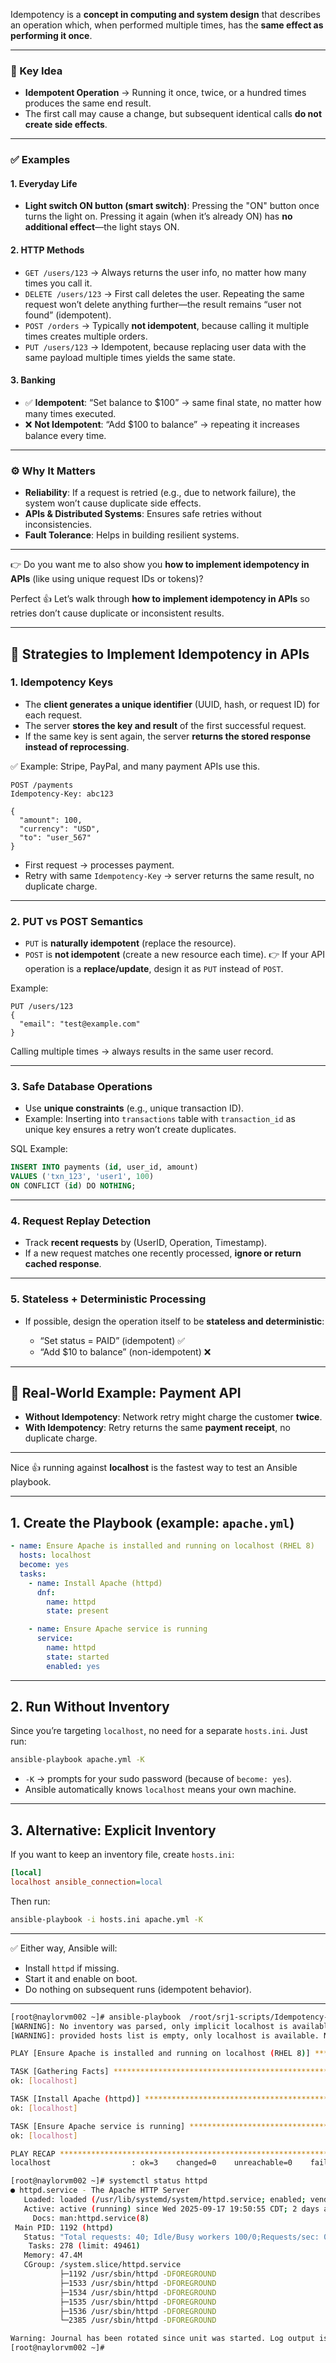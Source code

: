 Idempotency is a **concept in computing and system design** that describes an operation which, when performed multiple times, has the **same effect as performing it once**.

---

### 🔑 Key Idea

* **Idempotent Operation** → Running it once, twice, or a hundred times produces the same end result.
* The first call may cause a change, but subsequent identical calls **do not create side effects**.

---

### ✅ Examples

#### 1. **Everyday Life**

* **Light switch ON button (smart switch)**:
  Pressing the "ON" button once turns the light on.
  Pressing it again (when it’s already ON) has **no additional effect**—the light stays ON.

#### 2. **HTTP Methods**

* `GET /users/123` → Always returns the user info, no matter how many times you call it.
* `DELETE /users/123` → First call deletes the user. Repeating the same request won’t delete anything further—the result remains “user not found” (idempotent).
* `POST /orders` → Typically **not idempotent**, because calling it multiple times creates multiple orders.
* `PUT /users/123` → Idempotent, because replacing user data with the same payload multiple times yields the same state.

#### 3. **Banking**

* ✅ **Idempotent**: “Set balance to \$100” → same final state, no matter how many times executed.
* ❌ **Not Idempotent**: “Add \$100 to balance” → repeating it increases balance every time.

---

### ⚙️ Why It Matters

* **Reliability**: If a request is retried (e.g., due to network failure), the system won’t cause duplicate side effects.
* **APIs & Distributed Systems**: Ensures safe retries without inconsistencies.
* **Fault Tolerance**: Helps in building resilient systems.

---

👉 Do you want me to also show you **how to implement idempotency in APIs** (like using unique request IDs or tokens)?

Perfect 👍 Let’s walk through **how to implement idempotency in APIs** so retries don’t cause duplicate or inconsistent results.

---

## 🔧 Strategies to Implement Idempotency in APIs

### 1. **Idempotency Keys**

* The **client generates a unique identifier** (UUID, hash, or request ID) for each request.
* The server **stores the key and result** of the first successful request.
* If the same key is sent again, the server **returns the stored response instead of reprocessing**.

✅ Example: Stripe, PayPal, and many payment APIs use this.

```http
POST /payments
Idempotency-Key: abc123

{
  "amount": 100,
  "currency": "USD",
  "to": "user_567"
}
```

* First request → processes payment.
* Retry with same `Idempotency-Key` → server returns the same result, no duplicate charge.

---

### 2. **PUT vs POST Semantics**

* `PUT` is **naturally idempotent** (replace the resource).
* `POST` is **not idempotent** (create a new resource each time).
  👉 If your API operation is a **replace/update**, design it as `PUT` instead of `POST`.

Example:

```http
PUT /users/123
{
  "email": "test@example.com"
}
```

Calling multiple times → always results in the same user record.

---

### 3. **Safe Database Operations**

* Use **unique constraints** (e.g., unique transaction ID).
* Example: Inserting into `transactions` table with `transaction_id` as unique key ensures a retry won’t create duplicates.

SQL Example:

```sql
INSERT INTO payments (id, user_id, amount)
VALUES ('txn_123', 'user1', 100)
ON CONFLICT (id) DO NOTHING;
```

---

### 4. **Request Replay Detection**

* Track **recent requests** by (UserID, Operation, Timestamp).
* If a new request matches one recently processed, **ignore or return cached response**.

---

### 5. **Stateless + Deterministic Processing**

* If possible, design the operation itself to be **stateless and deterministic**:

  * “Set status = PAID” (idempotent) ✅
  * “Add \$10 to balance” (non-idempotent) ❌

---

## 🚦 Real-World Example: Payment API

* **Without Idempotency**: Network retry might charge the customer **twice**.
* **With Idempotency**: Retry returns the same **payment receipt**, no duplicate charge.

---


Nice 👍 running against **localhost** is the fastest way to test an Ansible playbook.

---

## 1. Create the Playbook (example: `apache.yml`)

```yaml
- name: Ensure Apache is installed and running on localhost (RHEL 8)
  hosts: localhost
  become: yes
  tasks:
    - name: Install Apache (httpd)
      dnf:
        name: httpd
        state: present

    - name: Ensure Apache service is running
      service:
        name: httpd
        state: started
        enabled: yes
```

---

## 2. Run Without Inventory

Since you’re targeting `localhost`, no need for a separate `hosts.ini`. Just run:

```bash
ansible-playbook apache.yml -K
```

* `-K` → prompts for your sudo password (because of `become: yes`).
* Ansible automatically knows `localhost` means your own machine.

---

## 3. Alternative: Explicit Inventory

If you want to keep an inventory file, create `hosts.ini`:

```ini
[local]
localhost ansible_connection=local
```

Then run:

```bash
ansible-playbook -i hosts.ini apache.yml -K
```

---

✅ Either way, Ansible will:

* Install `httpd` if missing.
* Start it and enable on boot.
* Do nothing on subsequent runs (idempotent behavior).

---

```bash
[root@naylorvm002 ~]# ansible-playbook  /root/srj1-scripts/Idempotency-httpd.yaml 
[WARNING]: No inventory was parsed, only implicit localhost is available
[WARNING]: provided hosts list is empty, only localhost is available. Note that the implicit localhost does not match 'all'

PLAY [Ensure Apache is installed and running on localhost (RHEL 8)] ****************************************************************************************************************************

TASK [Gathering Facts] *************************************************************************************************************************************************************************
ok: [localhost]

TASK [Install Apache (httpd)] ******************************************************************************************************************************************************************
ok: [localhost]

TASK [Ensure Apache service is running] ********************************************************************************************************************************************************
ok: [localhost]

PLAY RECAP *************************************************************************************************************************************************************************************
localhost                  : ok=3    changed=0    unreachable=0    failed=0    skipped=0    rescued=0    ignored=0   

[root@naylorvm002 ~]# systemctl status httpd
● httpd.service - The Apache HTTP Server
   Loaded: loaded (/usr/lib/systemd/system/httpd.service; enabled; vendor preset: disabled)
   Active: active (running) since Wed 2025-09-17 19:50:55 CDT; 2 days ago
     Docs: man:httpd.service(8)
 Main PID: 1192 (httpd)
   Status: "Total requests: 40; Idle/Busy workers 100/0;Requests/sec: 0.000205; Bytes served/sec:  76 B/sec"
    Tasks: 278 (limit: 49461)
   Memory: 47.4M
   CGroup: /system.slice/httpd.service
           ├─1192 /usr/sbin/httpd -DFOREGROUND
           ├─1533 /usr/sbin/httpd -DFOREGROUND
           ├─1534 /usr/sbin/httpd -DFOREGROUND
           ├─1535 /usr/sbin/httpd -DFOREGROUND
           ├─1536 /usr/sbin/httpd -DFOREGROUND
           └─2385 /usr/sbin/httpd -DFOREGROUND

Warning: Journal has been rotated since unit was started. Log output is incomplete or unavailable.
[root@naylorvm002 ~]# 
```
